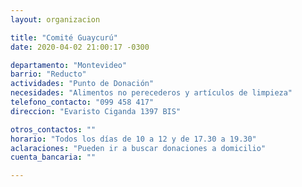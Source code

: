 ```yaml
---
layout: organizacion

title: "Comité Guaycurú"
date: 2020-04-02 21:00:17 -0300

departamento: "Montevideo"
barrio: "Reducto"
actividades: "Punto de Donación"
necesidades: "Alimentos no perecederos y artículos de limpieza"
telefono_contacto: "099 458 417"
direccion: "Evaristo Ciganda 1397 BIS"

otros_contactos: ""
horario: "Todos los días de 10 a 12 y de 17.30 a 19.30"
aclaraciones: "Pueden ir a buscar donaciones a domicilio"
cuenta_bancaria: ""

---
```

